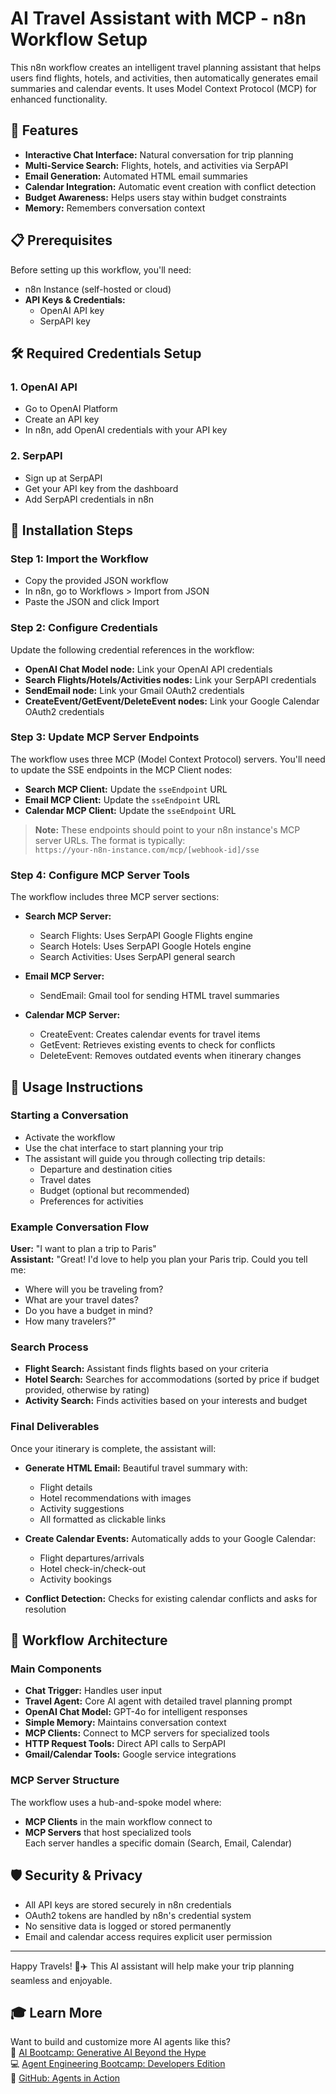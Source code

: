 # AI Travel Assistant with MCP - n8n Workflow Setup

This n8n workflow creates an intelligent travel planning assistant that helps users find flights, hotels, and activities, then automatically generates email summaries and calendar events. It uses Model Context Protocol (MCP) for enhanced functionality.

## 🌟 Features

- **Interactive Chat Interface:** Natural conversation for trip planning
- **Multi-Service Search:** Flights, hotels, and activities via SerpAPI
- **Email Generation:** Automated HTML email summaries
- **Calendar Integration:** Automatic event creation with conflict detection
- **Budget Awareness:** Helps users stay within budget constraints
- **Memory:** Remembers conversation context

## 📋 Prerequisites

Before setting up this workflow, you'll need:

- n8n Instance (self-hosted or cloud)
- **API Keys & Credentials:**
  - OpenAI API key
  - SerpAPI key

## 🛠️ Required Credentials Setup

### 1. OpenAI API
- Go to OpenAI Platform
- Create an API key
- In n8n, add OpenAI credentials with your API key

### 2. SerpAPI
- Sign up at SerpAPI
- Get your API key from the dashboard
- Add SerpAPI credentials in n8n

## 🚀 Installation Steps

### Step 1: Import the Workflow
- Copy the provided JSON workflow
- In n8n, go to Workflows > Import from JSON
- Paste the JSON and click Import

### Step 2: Configure Credentials
Update the following credential references in the workflow:
- **OpenAI Chat Model node:** Link your OpenAI API credentials
- **Search Flights/Hotels/Activities nodes:** Link your SerpAPI credentials
- **SendEmail node:** Link your Gmail OAuth2 credentials
- **CreateEvent/GetEvent/DeleteEvent nodes:** Link your Google Calendar OAuth2 credentials

### Step 3: Update MCP Server Endpoints
The workflow uses three MCP (Model Context Protocol) servers. You'll need to update the SSE endpoints in the MCP Client nodes:
- **Search MCP Client:** Update the `sseEndpoint` URL
- **Email MCP Client:** Update the `sseEndpoint` URL
- **Calendar MCP Client:** Update the `sseEndpoint` URL

> **Note:** These endpoints should point to your n8n instance's MCP server URLs. The format is typically:  
> `https://your-n8n-instance.com/mcp/[webhook-id]/sse`

### Step 4: Configure MCP Server Tools
The workflow includes three MCP server sections:

- **Search MCP Server:**
  - Search Flights: Uses SerpAPI Google Flights engine
  - Search Hotels: Uses SerpAPI Google Hotels engine
  - Search Activities: Uses SerpAPI general search

- **Email MCP Server:**
  - SendEmail: Gmail tool for sending HTML travel summaries

- **Calendar MCP Server:**
  - CreateEvent: Creates calendar events for travel items
  - GetEvent: Retrieves existing events to check for conflicts
  - DeleteEvent: Removes outdated events when itinerary changes

## 🎯 Usage Instructions

### Starting a Conversation
- Activate the workflow
- Use the chat interface to start planning your trip
- The assistant will guide you through collecting trip details:
  - Departure and destination cities
  - Travel dates
  - Budget (optional but recommended)
  - Preferences for activities

### Example Conversation Flow

**User:** "I want to plan a trip to Paris"  
**Assistant:** "Great! I'd love to help you plan your Paris trip. Could you tell me:
- Where will you be traveling from?
- What are your travel dates?
- Do you have a budget in mind?
- How many travelers?"

### Search Process
- **Flight Search:** Assistant finds flights based on your criteria
- **Hotel Search:** Searches for accommodations (sorted by price if budget provided, otherwise by rating)
- **Activity Search:** Finds activities based on your interests and budget

### Final Deliverables
Once your itinerary is complete, the assistant will:
- **Generate HTML Email:** Beautiful travel summary with:
  - Flight details
  - Hotel recommendations with images
  - Activity suggestions
  - All formatted as clickable links

- **Create Calendar Events:** Automatically adds to your Google Calendar:
  - Flight departures/arrivals
  - Hotel check-in/check-out
  - Activity bookings

- **Conflict Detection:** Checks for existing calendar conflicts and asks for resolution

## 🔄 Workflow Architecture

### Main Components
- **Chat Trigger:** Handles user input
- **Travel Agent:** Core AI agent with detailed travel planning prompt
- **OpenAI Chat Model:** GPT-4o for intelligent responses
- **Simple Memory:** Maintains conversation context
- **MCP Clients:** Connect to MCP servers for specialized tools
- **HTTP Request Tools:** Direct API calls to SerpAPI
- **Gmail/Calendar Tools:** Google service integrations

### MCP Server Structure
The workflow uses a hub-and-spoke model where:
- **MCP Clients** in the main workflow connect to  
- **MCP Servers** that host specialized tools  
Each server handles a specific domain (Search, Email, Calendar)

## 🛡️ Security & Privacy

- All API keys are stored securely in n8n credentials
- OAuth2 tokens are handled by n8n's credential system
- No sensitive data is logged or stored permanently
- Email and calendar access requires explicit user permission
  
---

Happy Travels! 🧳✈️ This AI assistant will help make your trip planning seamless and enjoyable.

## 🎓 Learn More
Want to build and customize more AI agents like this?\
🤖 [AI Bootcamp: Generative AI Beyond the Hype](https://maven.com/boring-bot/ml-system-design)\
💻 [Agent Engineering Bootcamp: Developers Edition](https://maven.com/boring-bot/advanced-llm)\
📂 [GitHub: Agents in Action](https://github.com/traversaal-ai/agents-in-action)
